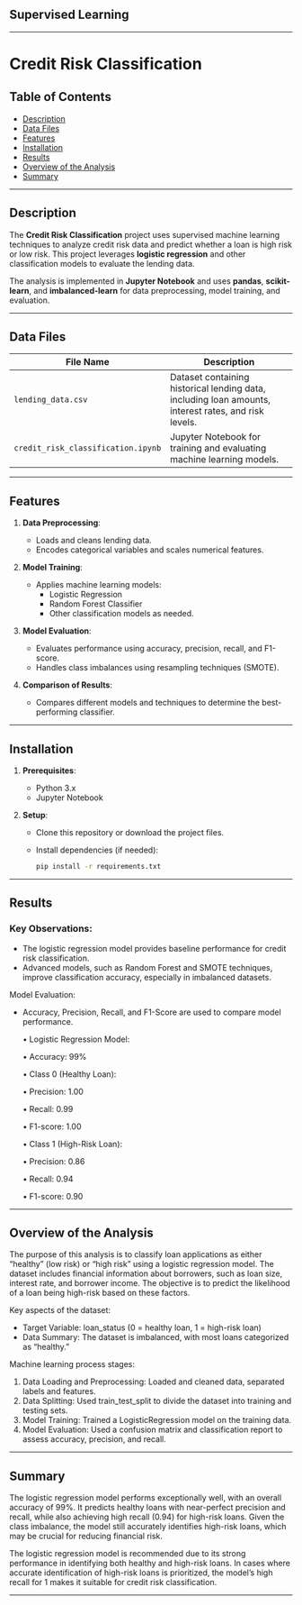 ## Supervised Learning
---
# Credit Risk Classification

## Table of Contents
- [Description](#description)
- [Data Files](#data-files)
- [Features](#features)
- [Installation](#installation)
- [Results](#results)
- [Overview of the Analysis](#overview-of-the-analysis)
- [Summary](#summary)

---

## Description

The **Credit Risk Classification** project uses supervised machine learning techniques to analyze credit risk data and predict whether a loan is high risk or low risk. This project leverages **logistic regression** and other classification models to evaluate the lending data.

The analysis is implemented in **Jupyter Notebook** and uses **pandas**, **scikit-learn**, and **imbalanced-learn** for data preprocessing, model training, and evaluation.

---

## Data Files

| File Name                   | Description                                      |
|-----------------------------|--------------------------------------------------|
| `lending_data.csv`          | Dataset containing historical lending data, including loan amounts, interest rates, and risk levels. |
| `credit_risk_classification.ipynb` | Jupyter Notebook for training and evaluating machine learning models. |

---

## Features

1. **Data Preprocessing**:
   - Loads and cleans lending data.
   - Encodes categorical variables and scales numerical features.

2. **Model Training**:
   - Applies machine learning models:
     - Logistic Regression
     - Random Forest Classifier
     - Other classification models as needed.

3. **Model Evaluation**:
   - Evaluates performance using accuracy, precision, recall, and F1-score.
   - Handles class imbalances using resampling techniques (SMOTE).

4. **Comparison of Results**:
   - Compares different models and techniques to determine the best-performing classifier.

---

## Installation

1. **Prerequisites**:
   - Python 3.x
   - Jupyter Notebook

2. **Setup**:
   - Clone this repository or download the project files.
     
   - Install dependencies (if needed):
     ```bash
     pip install -r requirements.txt
     ```
---

## Results

### Key Observations:
   - The logistic regression model provides baseline performance for credit risk classification.
   - Advanced models, such as Random Forest and SMOTE techniques, improve classification accuracy, especially in imbalanced datasets.

Model Evaluation:
   - Accuracy, Precision, Recall, and F1-Score are used to compare model performance.

	   •	Logistic Regression Model:

	   •	Accuracy: 99%

	   •	Class 0 (Healthy Loan):

	   •	Precision: 1.00

	   •	Recall: 0.99

	   •	F1-score: 1.00

	   •	Class 1 (High-Risk Loan):

	   •	Precision: 0.86

	   •	Recall: 0.94

	   •	F1-score: 0.90

---

## Overview of the Analysis

The purpose of this analysis is to classify loan applications as either “healthy” (low risk) or “high risk” using a logistic regression model. The dataset includes financial information about borrowers, such as loan size, interest rate, and borrower income. The objective is to predict the likelihood of a loan being high-risk based on these factors.

Key aspects of the dataset:
   - Target Variable: loan_status (0 = healthy loan, 1 = high-risk loan)
   - Data Summary: The dataset is imbalanced, with most loans categorized as “healthy.”

Machine learning process stages:
1.	Data Loading and Preprocessing: Loaded and cleaned data, separated labels and features.
2.	Data Splitting: Used train_test_split to divide the dataset into training and testing sets.
3.	Model Training: Trained a LogisticRegression model on the training data.
4.	Model Evaluation: Used a confusion matrix and classification report to assess accuracy, precision, and recall.
---

## Summary

The logistic regression model performs exceptionally well, with an overall accuracy of 99%. It predicts healthy loans with near-perfect precision and recall, while also achieving high recall (0.94) for high-risk loans. Given the class imbalance, the model still accurately identifies high-risk loans, which may be crucial for reducing financial risk.

The logistic regression model is recommended due to its strong performance in identifying both healthy and high-risk loans. In cases where accurate identification of high-risk loans is prioritized, the model’s high recall for 1 makes it suitable for credit risk classification.

---